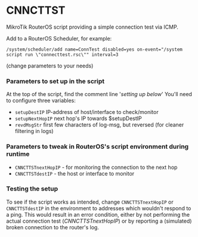 # CNNCTTST
MikroTik RouterOS script providing a simple connection test via ICMP.

Add to a RouterOS Scheduler, for example:
```
/system/scheduler/add name=ConnTest disabled=yes on-event="/system script run \"connecttest.rsc\"" interval=3
```
(change parameters to your needs)

### Parameters to set up in the script

At the top of the script, find the comment line '*setting up below*'
You'll need to configure three variables:
- `setupDestIP`  IP-address of host/interface to check/monitor
- `setupNextHopIP`  next hop's IP towards $setupDestIP
- `revdMsgStr`  first few characters of log-msg, but reversed (for cleaner filtering in logs)

### Parameters to tweak in RouterOS's script environment during runtime

- `CNNCTTSTnextHopIP` - for monitoring the connection to the next hop
- `CNNCTTSTdestIP` - the host or interface to monitor

### Testing the setup

To see if the script works as intended, change `CNNCTTSTnextHopIP` or `CNNCTTSTdestIP` in the environment to addresses which wouldn't respond to a ping.
This would result in an error condition, either by not performing the actual connection test (*CNNCTTSTnextHopIP*) or by reporting a (simulated) broken connection to the router's log.
